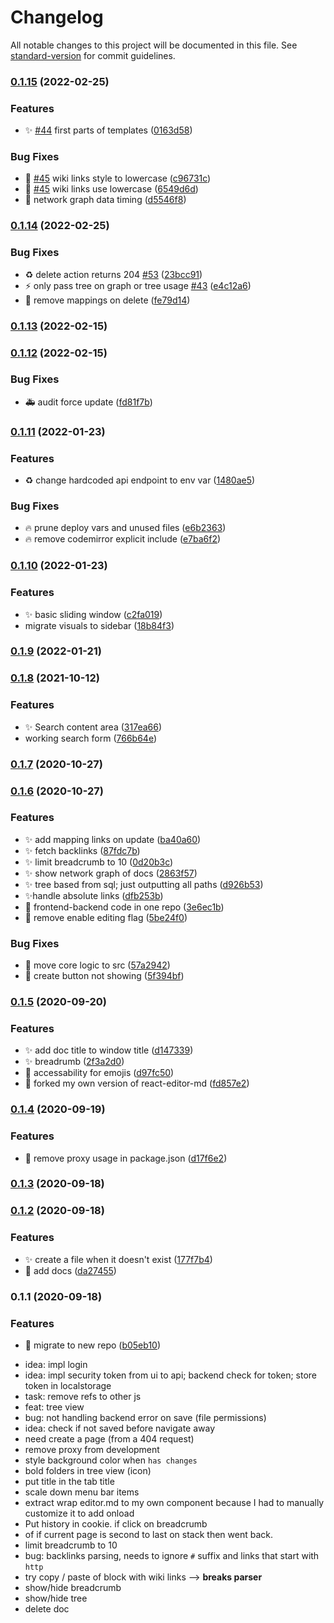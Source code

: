 # Changelog

All notable changes to this project will be documented in this file. See [standard-version](https://github.com/conventional-changelog/standard-version) for commit guidelines.

### [0.1.15](https://github.com/rayjlim/notesee/compare/v0.1.14...v0.1.15) (2022-02-25)


### Features

* ✨ [#44](https://github.com/rayjlim/notesee/issues/44) first parts of templates ([0163d58](https://github.com/rayjlim/notesee/commit/0163d58247a25f4b9b419a17ae95dd01b75f7a07))


### Bug Fixes

* 🐛 [#45](https://github.com/rayjlim/notesee/issues/45) wiki links style to lowercase ([c96731c](https://github.com/rayjlim/notesee/commit/c96731ce6ff3fb0ea2c7a0d20a6d1ecea48b708f))
* 🐛 [#45](https://github.com/rayjlim/notesee/issues/45) wiki links use lowercase ([6549d6d](https://github.com/rayjlim/notesee/commit/6549d6dc27bbca40f8ffb8912e8e9f5559b29fde))
* 🐛 network graph data timing ([d5546f8](https://github.com/rayjlim/notesee/commit/d5546f878295f487bad77c0da0e443b8d2d2ea50))

### [0.1.14](https://github.com/rayjlim/notesee/compare/v0.1.13...v0.1.14) (2022-02-25)


### Bug Fixes

* ♻️ delete action returns 204 [#53](https://github.com/rayjlim/notesee/issues/53) ([23bcc91](https://github.com/rayjlim/notesee/commit/23bcc9135b95f91064eabbc9c066531768dee679))
* ⚡️ only pass tree on graph or tree usage [#43](https://github.com/rayjlim/notesee/issues/43) ([e4c12a6](https://github.com/rayjlim/notesee/commit/e4c12a6bfb1b443e50504c502835ad3575d01b03))
* 🐛 remove mappings on delete ([fe79d14](https://github.com/rayjlim/notesee/commit/fe79d14a63b882effc81bee26ab4732f87461152))

### [0.1.13](https://github.com/rayjlim/notesee/compare/v0.1.12...v0.1.13) (2022-02-15)

### [0.1.12](https://github.com/rayjlim/notesee/compare/v0.1.11...v0.1.12) (2022-02-15)


### Bug Fixes

* 🚑 audit force update ([fd81f7b](https://github.com/rayjlim/notesee/commit/fd81f7bdeecf68e7faa7b551dab2adbd7d26570c))

### [0.1.11](https://github.com/rayjlim/notesee/compare/v0.1.10...v0.1.11) (2022-01-23)


### Features

* ♻️ change hardcoded api endpoint to env var ([1480ae5](https://github.com/rayjlim/notesee/commit/1480ae5c342c6a990d4cfd749d747a7c4f5530b3))


### Bug Fixes

* 🔥 prune deploy vars and unused files ([e6b2363](https://github.com/rayjlim/notesee/commit/e6b2363110c89e291882856834de45d4060ff544))
* 🔥 remove codemirror explicit include ([e7ba6f2](https://github.com/rayjlim/notesee/commit/e7ba6f2a5bdeb64db7f96705d6f6578572b46b9a))

### [0.1.10](https://github.com/rayjlim/notesee/compare/v0.1.9...v0.1.10) (2022-01-23)


### Features

*  ✨ basic sliding window ([c2fa019](https://github.com/rayjlim/notesee/commit/c2fa019eb120d799d412e5b53d5103cc1a6ef298))
* migrate visuals to sidebar ([18b84f3](https://github.com/rayjlim/notesee/commit/18b84f3f910e442eee3eacdf71d298d150f85618))

### [0.1.9](https://github.com/rayjlim/notesee/compare/v0.1.8...v0.1.9) (2022-01-21)

### [0.1.8](https://github.com/rayjlim/notesee/compare/v0.1.7...v0.1.8) (2021-10-12)


### Features

* ✨ Search content area ([317ea66](https://github.com/rayjlim/notesee/commit/317ea661e7b61279d3ca683561e436182aee37df))
* working search form ([766b64e](https://github.com/rayjlim/notesee/commit/766b64eeda57ba6cfd49a3032bd782763307d71b))

### [0.1.7](https://github.com/rayjlim/notesee/compare/v0.1.6...v0.1.7) (2020-10-27)

### [0.1.6](https://github.com/rayjlim/notesee/compare/v0.1.5...v0.1.6) (2020-10-27)


### Features

* ✨ add mapping links on update ([ba40a60](https://github.com/rayjlim/notesee/commit/ba40a608a86697749e0c80bd275ebd9aa7bb99b0))
* ✨ fetch backlinks ([87fdc7b](https://github.com/rayjlim/notesee/commit/87fdc7bb38da7e66d373ff762eb93c06ce929a93))
* ✨ limit breadcrumb to 10 ([0d20b3c](https://github.com/rayjlim/notesee/commit/0d20b3c340cc41c4a09933c26d3e3a7c2a361649))
* ✨ show network graph of docs ([2863f57](https://github.com/rayjlim/notesee/commit/2863f574702d9d0c285c8986d61ede821ea14a74))
* ✨ tree based from sql; just outputting all paths ([d926b53](https://github.com/rayjlim/notesee/commit/d926b5399a5a24887f7c1847106753bb632d0472))
* ✨handle absolute links ([dfb253b](https://github.com/rayjlim/notesee/commit/dfb253b149fed2395e0beb46ed6ceadfd773517a))
* 🎨 frontend-backend code in one repo ([3e6ec1b](https://github.com/rayjlim/notesee/commit/3e6ec1b5428bcf32e19643db765576a4262de3d2))
* 🚩 remove enable editing flag ([5be24f0](https://github.com/rayjlim/notesee/commit/5be24f0d1c060369471e8abbad2e9ed8e66aab3d))


### Bug Fixes

* 🎨 move core logic to src ([57a2942](https://github.com/rayjlim/notesee/commit/57a294294cb6ab0fb5926ddc4b71e2efb95edfb4))
* 🐛 create button not showing ([5f394bf](https://github.com/rayjlim/notesee/commit/5f394bfa2f8b8a64088268652d2b0a56f16f3b65))

### [0.1.5](https://github.com/rayjlim/notesee/compare/v0.1.4...v0.1.5) (2020-09-20)


### Features

* ✨ add doc title to window title ([d147339](https://github.com/rayjlim/notesee/commit/d1473396af07111368526c080cb47dde3a456dcb))
* ✨ breadrumb ([2f3a2d0](https://github.com/rayjlim/notesee/commit/2f3a2d00484230ff532846f9ffa04811609bcf3b))
* 💄 accessability for emojis ([d97fc50](https://github.com/rayjlim/notesee/commit/d97fc502cd6c492c7d2b6ed2a85046ed611e6ca2))
* 🚀 forked my own version of react-editor-md ([fd857e2](https://github.com/rayjlim/notesee/commit/fd857e2107210048865effff4683fa8fc5f2dbe6))

### [0.1.4](https://github.com/rayjlim/notesee/compare/v0.1.3...v0.1.4) (2020-09-19)


### Features

* 🔧 remove proxy usage in package.json ([d17f6e2](https://github.com/rayjlim/notesee/commit/d17f6e25ae1cd32d9c13ec4dae1e72a00e926c81))

### [0.1.3](https://github.com/rayjlim/notesee/compare/v0.1.2...v0.1.3) (2020-09-18)

### [0.1.2](https://github.com/rayjlim/notesee/compare/v0.1.1...v0.1.2) (2020-09-18)


### Features

* ✨ create a file when it doesn't exist ([177f7b4](https://github.com/rayjlim/notesee/commit/177f7b4cda4a8504f82fd181fe14f0d709d9586f))
* 📝 add docs ([da27455](https://github.com/rayjlim/notesee/commit/da27455fc17dd5137de42a1014e574814c73302b))

### 0.1.1 (2020-09-18)


### Features

* 🚚 migrate to new repo ([b05eb10](https://github.com/rayjlim/notesee/commit/b05eb10459dd500cbaa9bc05fc6a491c23c02298))
- idea: impl login
- idea: impl security token from ui to api; backend check for token; store token in localstorage
- task: remove refs to other js
- feat: tree view
- bug: not handling backend error on save (file permissions)
- idea: check if not saved before navigate away
- need create a page (from a 404 request)
- remove proxy from development
- style background color when `has changes`
- bold folders in tree view (icon)
- put title in the tab title
- scale down menu bar items
- extract wrap editor.md to my own component because I had to manually customize it to add onload
- Put history in cookie. if click on breadcrumb
- of if current page is second to last on stack then went back.
- limit breadcrumb to 10
- bug: backlinks parsing, needs to ignore `#` suffix and links that start with `http`
- try copy / paste of block with wiki links --> **breaks parser**
- show/hide breadcrumb
- show/hide tree
- delete doc